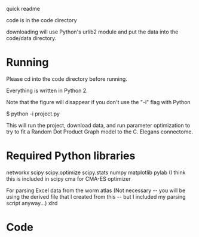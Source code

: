 quick readme

code is in the code directory

downloading will use Python's urlib2 module and put the data into the code/data
directory.

Running
========
Please cd into the code directory before running.

Everything is written in Python 2.

Note that the figure will disappear if you don't use the "-i" flag with Python

$ python -i project.py

This will run the project, download data, and run parameter optimization to try
to fit a Random Dot Product Graph model to the C. Elegans connectome.

Required Python libraries
==================

networkx
scipy
scipy.optimize
scipy.stats
numpy
matplotlib
pylab (I think this is included in scipy
cma for CMA-ES optimizer

For parsing Excel data from the worm atlas (Not necessary -- you will be using
the derived file that I created from this -- but I included my parsing script 
anyway...)
xlrd

Code
=======

